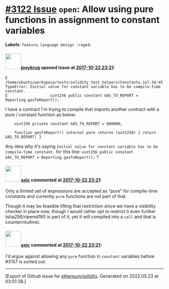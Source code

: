 # [\#3122 Issue](https://github.com/ethereum/solidity/issues/3122) `open`: Allow using pure functions in assignment to constant variables
**Labels**: `feature`, `language design :rage4:`


#### <img src="https://avatars.githubusercontent.com/u/5925937?u=7c9d3e74b751ee94a39deb89e7b3658a10729c68&v=4" width="50">[joeykrug](https://github.com/joeykrug) opened issue at [2017-10-22 23:21](https://github.com/ethereum/solidity/issues/3122):

```
E               /home/ubuntu/workspace/tests/solidity_test_helpers/Constants.sol:34:45: TypeError: Initial value for constant variable has to be compile-time constant.
E                   uint256 public constant GAS_TO_REPORT = Reporting.gasToReport();
```

I have a contract I'm trying to compile that imports another contract with a pure / constant function as below: 

```
    uint256 private constant GAS_TO_REPORT = 600000;

    function gasToReport() internal pure returns (uint256) { return GAS_TO_REPORT; }

```

Any idea why it's saying `Initial value for constant variable has to be compile-time constant.` for this line: `uint256 public constant GAS_TO_REPORT = Reporting.gasToReport();` ?




#### <img src="https://avatars.githubusercontent.com/u/20340?v=4" width="50">[axic](https://github.com/axic) commented at [2017-10-22 23:21](https://github.com/ethereum/solidity/issues/3122#issuecomment-338518558):

Only a limited set of expressions are accepted as "pure" for compile-time constants and currently `pure` functions are not part of that.

Though it may be feasible lifting that restriction since we have a visibility checker in place now, though I would rather opt to restrict it even further (sha256/ripemd160 is part of it, yet it will compiled into a `call` and that is counterintuitive).

#### <img src="https://avatars.githubusercontent.com/u/20340?v=4" width="50">[axic](https://github.com/axic) commented at [2017-10-22 23:21](https://github.com/ethereum/solidity/issues/3122#issuecomment-340449640):

I'd argue against allowing any `pure` function in `constant` variables before #3157 is sorted out.


-------------------------------------------------------------------------------



[Export of Github issue for [ethereum/solidity](https://github.com/ethereum/solidity). Generated on 2022.05.23 at 03:51:38.]
